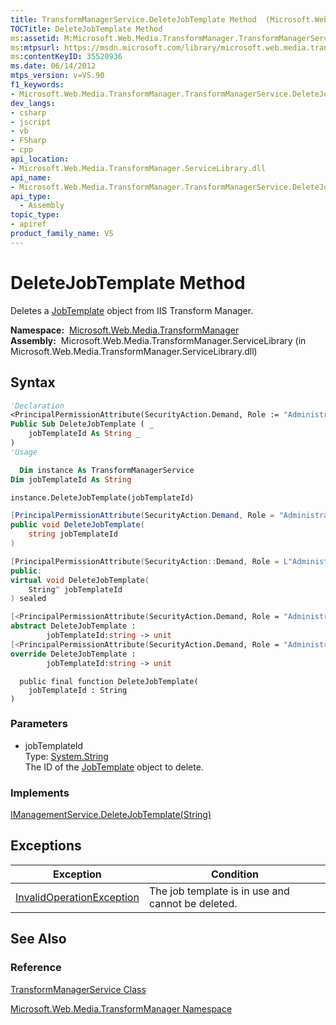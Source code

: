 ```yaml
---
title: TransformManagerService.DeleteJobTemplate Method  (Microsoft.Web.Media.TransformManager)
TOCTitle: DeleteJobTemplate Method
ms:assetid: M:Microsoft.Web.Media.TransformManager.TransformManagerService.DeleteJobTemplate(System.String)
ms:mtpsurl: https://msdn.microsoft.com/library/microsoft.web.media.transformmanager.transformmanagerservice.deletejobtemplate(v=VS.90)
ms:contentKeyID: 35520936
ms.date: 06/14/2012
mtps_version: v=VS.90
f1_keywords:
- Microsoft.Web.Media.TransformManager.TransformManagerService.DeleteJobTemplate
dev_langs:
- csharp
- jscript
- vb
- FSharp
- cpp
api_location:
- Microsoft.Web.Media.TransformManager.ServiceLibrary.dll
api_name:
- Microsoft.Web.Media.TransformManager.TransformManagerService.DeleteJobTemplate
api_type:
  - Assembly
topic_type:
- apiref
product_family_name: VS
---
```


# DeleteJobTemplate Method

Deletes a [JobTemplate](jobtemplate-class-microsoft-web-media-transformmanager.md) object from IIS Transform Manager.

**Namespace:**  [Microsoft.Web.Media.TransformManager](microsoft-web-media-transformmanager-namespace.md)  
**Assembly:**  Microsoft.Web.Media.TransformManager.ServiceLibrary (in Microsoft.Web.Media.TransformManager.ServiceLibrary.dll)

## Syntax

```vb
'Declaration
<PrincipalPermissionAttribute(SecurityAction.Demand, Role := "Administrators")> _
Public Sub DeleteJobTemplate ( _
    jobTemplateId As String _
)
'Usage

  Dim instance As TransformManagerService
Dim jobTemplateId As String

instance.DeleteJobTemplate(jobTemplateId)
```

```csharp
[PrincipalPermissionAttribute(SecurityAction.Demand, Role = "Administrators")]
public void DeleteJobTemplate(
    string jobTemplateId
)
```

```cpp
[PrincipalPermissionAttribute(SecurityAction::Demand, Role = L"Administrators")]
public:
virtual void DeleteJobTemplate(
    String^ jobTemplateId
) sealed
```

``` fsharp
[<PrincipalPermissionAttribute(SecurityAction.Demand, Role = "Administrators")>]
abstract DeleteJobTemplate : 
        jobTemplateId:string -> unit 
[<PrincipalPermissionAttribute(SecurityAction.Demand, Role = "Administrators")>]
override DeleteJobTemplate : 
        jobTemplateId:string -> unit 
```

```jscript
  public final function DeleteJobTemplate(
    jobTemplateId : String
)
```

### Parameters

  - jobTemplateId  
    Type: [System.String](https://msdn.microsoft.com/library/s1wwdcbf)  
    The ID of the [JobTemplate](jobtemplate-class-microsoft-web-media-transformmanager.md) object to delete.  

### Implements

[IManagementService.DeleteJobTemplate(String)](imanagementservice-deletejobtemplate-method-microsoft-web-media-transformmanager.md)  

## Exceptions

|Exception|Condition|
|--- |--- |
|[InvalidOperationException](https://msdn.microsoft.com/library/2asft85a)|The job template is in use and cannot be deleted.|

## See Also

### Reference

[TransformManagerService Class](transformmanagerservice-class-microsoft-web-media-transformmanager.md)

[Microsoft.Web.Media.TransformManager Namespace](microsoft-web-media-transformmanager-namespace.md)

